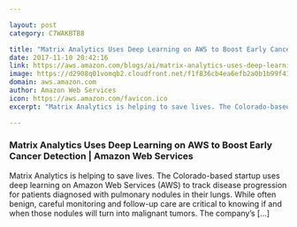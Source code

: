 ```yaml
---

layout: post
category: C7WAKBTB8

title: "Matrix Analytics Uses Deep Learning on AWS to Boost Early Cancer Detection | Amazon Web Services"
date: 2017-11-10 20:42:16
link: https://aws.amazon.com/blogs/ai/matrix-analytics-uses-deep-learning-on-aws-to-boost-early-cancer-detection/
image: https://d2908q01vomqb2.cloudfront.net/f1f836cb4ea6efb2a0b1b99f41ad8b103eff4b59/2017/11/08/matrix-2.gif
domain: aws.amazon.com
author: Amazon Web Services
icon: https://aws.amazon.com/favicon.ico
excerpt: "Matrix Analytics is helping to save lives. The Colorado-based startup uses deep learning on Amazon Web Services (AWS) to track disease progression for patients diagnosed with pulmonary nodules in their lungs. While often benign, careful monitoring and follow-up care are critical to knowing if and when those nodules will turn into malignant tumors. The company’s […]"

---
```


### Matrix Analytics Uses Deep Learning on AWS to Boost Early Cancer Detection | Amazon Web Services

Matrix Analytics is helping to save lives. The Colorado-based startup uses deep learning on Amazon Web Services (AWS) to track disease progression for patients diagnosed with pulmonary nodules in their lungs. While often benign, careful monitoring and follow-up care are critical to knowing if and when those nodules will turn into malignant tumors. The company’s […]